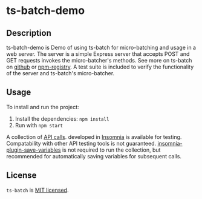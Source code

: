 # ts-batch-demo

## Description

ts-batch-demo is Demo of using ts-batch for micro-batching and usage in a web server. The server is a simple Express
server
that accepts POST and GET requests invokes the micro-batcher's methods. See more on ts-batch
on [github](https://github.com/ThorntonChan/ts-batch)
or [npm-registry](https://www.npmjs.com/package/ts-batch).
A test suite is included to verify the functionality of the server and ts-batch's micro-batcher.

## Usage

To install and run the project:

1. Install the dependencies: `npm install`
2. Run with `npm start`

A collection of [API calls](./Insomnia_api_collection.json). developed in [Insomnia](https://insomnia.rest/) is
available for testing. Compatability with other API testing tools is not
guaranteed. [insomnia-plugin-save-variables](https://insomnia.rest/plugins/insomnia-plugin-save-variables) is
not required to run the collection, but recommended for automatically saving variables for subsequent calls.

## License

`ts-batch` is [MIT licensed](./LICENSE).